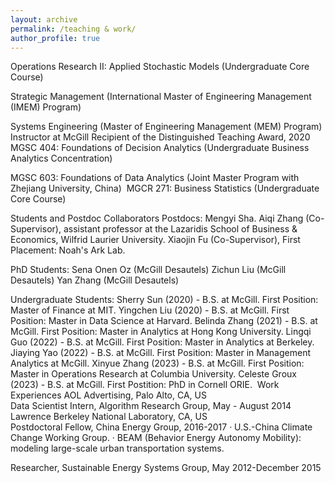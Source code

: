```yaml
---
layout: archive
permalink: /teaching & work/
author_profile: true
---
```


Operations Research II: Applied Stochastic Models (Undergraduate Core Course)

Strategic Management (International Master of Engineering Management (IMEM) Program)

Systems Engineering (Master of Engineering Management (MEM) Program)
​
Instructor at McGill 
Recipient of the Distinguished Teaching Award, 2020
MGSC 404: Foundations of Decision Analytics (Undergraduate Business Analytics Concentration)

​MGSC 603: Foundations of Data Analytics (Joint Master Program with Zhejiang University, China)
​
MGCR 271: Business Statistics (Undergraduate Core Course)


Students and Postdoc Collaborators
Postdocs:
Mengyi Sha.
Aiqi Zhang (Co-Supervisor), assistant professor at the Lazaridis School of Business & Economics, Wilfrid Laurier University.
Xiaojin Fu (Co-Supervisor), First Placement: Noah's Ark Lab.

PhD Students:
Sena Onen Oz (McGill Desautels)
Zichun Liu (McGill Desautels)
Yan Zhang (McGill Desautels)

Undergraduate Students:
Sherry Sun (2020) - B.S. at McGill. First Position: Master of Finance at MIT.
Yingchen Liu (2020) - B.S. at McGill.  First Position: Master in Data Science at Harvard.
Belinda Zhang (2021) - B.S. at McGill. First Position: Master in Analytics at Hong Kong University.
Lingqi Guo (2022) - B.S. at McGill. First Position: Master in Analytics at Berkeley.
Jiaying Yao (2022) - B.S. at McGill. First Position: Master in Management Analytics at McGill.
Xinyue Zhang (2023) - B.S. at McGill. First Position: Master in Operations Research at Columbia University.
Celeste Groux (2023) - B.S. at McGill. First Postition: PhD in Cornell ORIE. ​
Work Experiences
﻿AOL Advertising, Palo Alto, CA, US    
Data Scientist Intern, Algorithm Research Group, May - August 2014
​
Lawrence Berkeley National Laboratory, CA, US  
Postdoctoral Fellow, China Energy Group, 2016-2017
·  U.S.-China Climate Change Working Group.
·  BEAM (Behavior Energy Autonomy Mobility): modeling large-scale urban transportation systems.

Researcher, Sustainable Energy Systems Group, May 2012-December 2015
